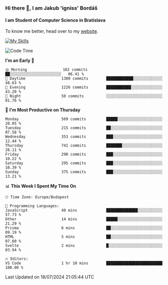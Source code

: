 ### Hi there 👋, I am Jakub 'igniss' Bordáš

#### I am Student of Computer Science in Bratislava
To know me better, head over to my [website](https://bordas.sk).

[![My Skills](https://skillicons.dev/icons?i=js,html,css,figma,svelte,java,kotlin,python,postgresql,typescript,nest,nodejs)](https://bordas.sk)


<!--START_SECTION:waka-->
![Code Time](http://img.shields.io/badge/Code%20Time-1%2C487%20hrs%2041%20mins-blue)

**I'm an Early 🐤** 

```text
🌞 Morning                182 commits         ██░░░░░░░░░░░░░░░░░░░░░░░   06.41 % 
🌆 Daytime                1380 commits        ████████████░░░░░░░░░░░░░   48.63 % 
🌃 Evening                1226 commits        ███████████░░░░░░░░░░░░░░   43.20 % 
🌙 Night                  50 commits          ░░░░░░░░░░░░░░░░░░░░░░░░░   01.76 % 
```
📅 **I'm Most Productive on Thursday** 

```text
Monday                   569 commits         █████░░░░░░░░░░░░░░░░░░░░   20.05 % 
Tuesday                  215 commits         ██░░░░░░░░░░░░░░░░░░░░░░░   07.58 % 
Wednesday                353 commits         ███░░░░░░░░░░░░░░░░░░░░░░   12.44 % 
Thursday                 741 commits         ███████░░░░░░░░░░░░░░░░░░   26.11 % 
Friday                   290 commits         ███░░░░░░░░░░░░░░░░░░░░░░   10.22 % 
Saturday                 295 commits         ███░░░░░░░░░░░░░░░░░░░░░░   10.39 % 
Sunday                   375 commits         ███░░░░░░░░░░░░░░░░░░░░░░   13.21 % 
```


📊 **This Week I Spent My Time On** 

```text
🕑︎ Time Zone: Europe/Budapest

💬 Programming Languages: 
JavaScript               40 mins             ██████████████░░░░░░░░░░░   57.73 % 
Other                    14 mins             █████░░░░░░░░░░░░░░░░░░░░   21.29 % 
Prisma                   6 mins              ██░░░░░░░░░░░░░░░░░░░░░░░   09.19 % 
HTML                     5 mins              ██░░░░░░░░░░░░░░░░░░░░░░░   07.60 % 
Svelte                   2 mins              █░░░░░░░░░░░░░░░░░░░░░░░░   03.94 % 

🔥 Editors: 
VS Code                  1 hr 10 mins        █████████████████████████   100.00 % 
```


 Last Updated on 18/07/2024 21:05:44 UTC
<!--END_SECTION:waka-->
